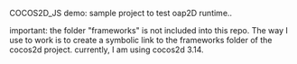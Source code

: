 COCOS2D_JS demo: sample project to test oap2D runtime..

important: the folder "frameworks" is not included into this repo. 
The way I use to work is to create a symbolic link to the frameworks folder of the cocos2d project.
currently, I am using cocos2d 3.14. 


